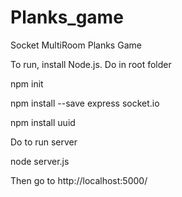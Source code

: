 # Planks_game
Socket MultiRoom Planks Game

To run, install Node.js.
Do in root folder

npm init

npm install --save express socket.io

npm install uuid


Do to run server

node server.js

Then go to http://localhost:5000/
